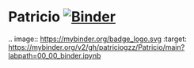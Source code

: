 # Patricio [![Binder](https://mybinder.org/badge_logo.svg)](https://mybinder.org/v2/gh/patriciogzz/Patricio/main?labpath=00_00_binder.ipynb)

.. image:: https://mybinder.org/badge_logo.svg
 :target: https://mybinder.org/v2/gh/patriciogzz/Patricio/main?labpath=00_00_binder.ipynb
